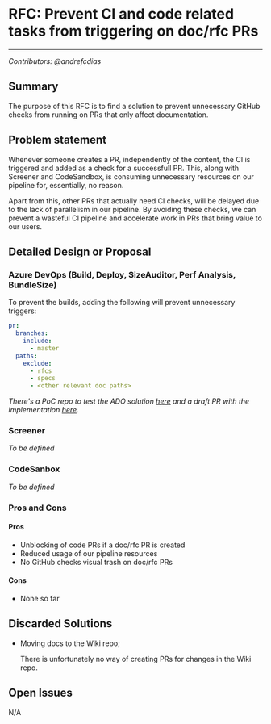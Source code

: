 # RFC: Prevent CI and code related tasks from triggering on doc/rfc PRs

---

_Contributors: @andrefcdias_

## Summary

The purpose of this RFC is to find a solution to prevent unnecessary GitHub checks from running on PRs that only affect documentation.

## Problem statement

Whenever someone creates a PR, independently of the content, the CI is triggered and added as a check for a successfull PR. This, along with Screener and CodeSandbox, is consuming unnecessary resources on our pipeline for, essentially, no reason.

Apart from this, other PRs that actually need CI checks, will be delayed due to the lack of parallelism in our pipeline.
By avoiding these checks, we can prevent a wasteful CI pipeline and accelerate work in PRs that bring value to our users.

## Detailed Design or Proposal

### Azure DevOps (Build, Deploy, SizeAuditor, Perf Analysis, BundleSize)

To prevent the builds, adding the following will prevent unnecessary triggers:

```yaml
pr:
  branches:
    include:
      - master
  paths:
    exclude:
      - rfcs
      - specs
      - <other relevant doc paths>
```

_There's a PoC repo to test the ADO solution [here](https://github.com/andrefcdias/actions-test) and a draft PR with the implementation [here](https://github.com/microsoft/fluentui/pull/16816)._

### Screener

_To be defined_

### CodeSanbox

_To be defined_

### Pros and Cons

#### Pros

- Unblocking of code PRs if a doc/rfc PR is created
- Reduced usage of our pipeline resources
- No GitHub checks visual trash on doc/rfc PRs

#### Cons

- None so far

## Discarded Solutions

- Moving docs to the Wiki repo;

  There is unfortunately no way of creating PRs for changes in the Wiki repo.

## Open Issues

N/A

